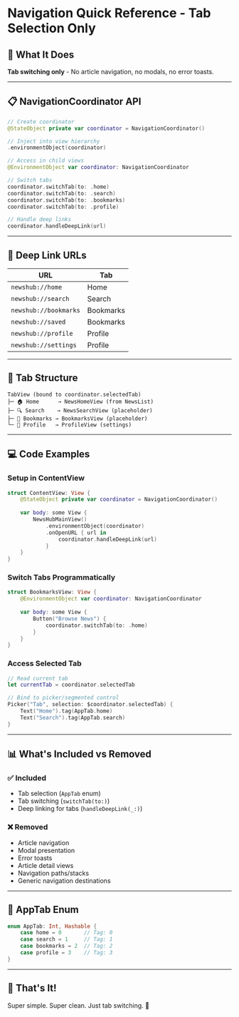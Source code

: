 # Navigation Quick Reference - Tab Selection Only

## 🎯 What It Does
**Tab switching only** - No article navigation, no modals, no error toasts.

---

## 📋 NavigationCoordinator API

```swift
// Create coordinator
@StateObject private var coordinator = NavigationCoordinator()

// Inject into view hierarchy
.environmentObject(coordinator)

// Access in child views
@EnvironmentObject var coordinator: NavigationCoordinator

// Switch tabs
coordinator.switchTab(to: .home)
coordinator.switchTab(to: .search)
coordinator.switchTab(to: .bookmarks)
coordinator.switchTab(to: .profile)

// Handle deep links
coordinator.handleDeepLink(url)
```

---

## 🔗 Deep Link URLs

| URL | Tab |
|-----|-----|
| `newshub://home` | Home |
| `newshub://search` | Search |
| `newshub://bookmarks` | Bookmarks |
| `newshub://saved` | Bookmarks |
| `newshub://profile` | Profile |
| `newshub://settings` | Profile |

---

## 📱 Tab Structure

```
TabView (bound to coordinator.selectedTab)
├─ 🏠 Home      → NewsHomeView (from NewsList)
├─ 🔍 Search    → NewsSearchView (placeholder)
├─ 🔖 Bookmarks → BookmarksView (placeholder)
└─ 👤 Profile   → ProfileView (settings)
```

---

## 💻 Code Examples

### Setup in ContentView
```swift
struct ContentView: View {
    @StateObject private var coordinator = NavigationCoordinator()
    
    var body: some View {
        NewsHubMainView()
            .environmentObject(coordinator)
            .onOpenURL { url in
                coordinator.handleDeepLink(url)
            }
    }
}
```

### Switch Tabs Programmatically
```swift
struct BookmarksView: View {
    @EnvironmentObject var coordinator: NavigationCoordinator
    
    var body: some View {
        Button("Browse News") {
            coordinator.switchTab(to: .home)
        }
    }
}
```

### Access Selected Tab
```swift
// Read current tab
let currentTab = coordinator.selectedTab

// Bind to picker/segmented control
Picker("Tab", selection: $coordinator.selectedTab) {
    Text("Home").tag(AppTab.home)
    Text("Search").tag(AppTab.search)
}
```

---

## 📊 What's Included vs Removed

### ✅ Included
- Tab selection (`AppTab` enum)
- Tab switching (`switchTab(to:)`)
- Deep linking for tabs (`handleDeepLink(_:)`)

### ❌ Removed
- Article navigation
- Modal presentation
- Error toasts
- Article detail views
- Navigation paths/stacks
- Generic navigation destinations

---

## 🎨 AppTab Enum

```swift
enum AppTab: Int, Hashable {
    case home = 0       // Tag: 0
    case search = 1     // Tag: 1
    case bookmarks = 2  // Tag: 2
    case profile = 3    // Tag: 3
}
```

---

## 🚀 That's It!

Super simple. Super clean. Just tab switching. 🎉
